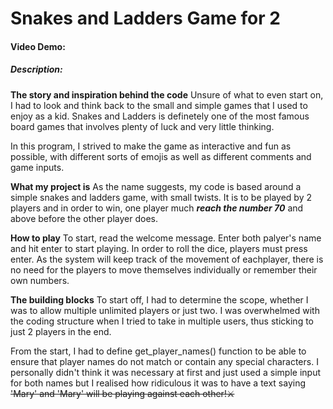 # Snakes and Ladders Game for 2
#### Video Demo:  <URL HERE>
##### Description:

**The story and inspiration behind the code**
Unsure of what to even start on, I had to look and think back to the small and simple games that I used to enjoy as a kid. Snakes and Ladders is definetely one of the most famous board games that involves plenty of luck and very little thinking.

In this program, I strived to make the game as interactive and fun as possible, with different sorts of emojis as well as different comments and game inputs.

**What my project is**
As the name suggests, my code is based around a simple snakes and ladders game, with small twists. It is to be played by 2 players and in order to win, one player much ***reach the number 70*** and above before the other player does.

**How to play**
To start, read the welcome message. Enter both palyer's name and hit enter to start playing. In order to roll the dice, players must press enter. As the system will keep track of the movement of eachplayer, there is no need for the players to move themselves individually or remember their own numbers.

**The building blocks**
To start off, I had to determine the scope, whether I was to allow multiple unlimited players or just two. I was overwhelmed with the coding structure when I tried to take in multiple users, thus sticking to just 2 players in the end.

From the start, I had to define get_player_names() function to be able to ensure that player names do not match or contain any special characters. I personally didn't think it was necessary at first and just used a simple input for both names but I realised how ridiculous it was to have a text saying ~~'Mary' and 'Mary' will be playing against each other!⚔️~~